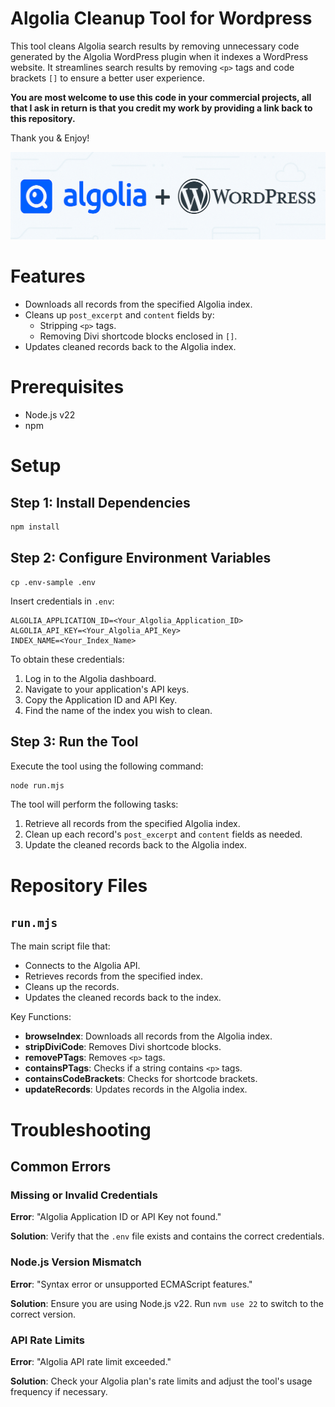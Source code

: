 # Algolia Cleanup Tool for Wordpress

This tool cleans Algolia search results by removing unnecessary code generated by the Algolia WordPress plugin when it indexes a WordPress website. It streamlines search results by removing `<p>` tags and code brackets `[]` to ensure a better user experience.

**You are most welcome to use this code in your commercial projects, all that I ask in return is that you credit my work by providing a link back to this repository.**

Thank you & Enjoy!

![algolia wordpress logo](algolia-wordpress-logos.png)

# Features

- Downloads all records from the specified Algolia index.
- Cleans up `post_excerpt` and `content` fields by:
  - Stripping `<p>` tags.
  - Removing Divi shortcode blocks enclosed in `[]`.
- Updates cleaned records back to the Algolia index.

# Prerequisites

- Node.js v22
- npm 

# Setup

## Step 1: Install Dependencies

```bash
npm install
```

## Step 2: Configure Environment Variables

```
cp .env-sample .env
```
Insert credentials in `.env`:

```
ALGOLIA_APPLICATION_ID=<Your_Algolia_Application_ID>
ALGOLIA_API_KEY=<Your_Algolia_API_Key>
INDEX_NAME=<Your_Index_Name>
```

To obtain these credentials:

1. Log in to the Algolia dashboard.
2. Navigate to your application's API keys.
3. Copy the Application ID and API Key.
4. Find the name of the index you wish to clean.

## Step 3: Run the Tool
Execute the tool using the following command:

```bash
node run.mjs
```

The tool will perform the following tasks:
1. Retrieve all records from the specified Algolia index.
2. Clean up each record's `post_excerpt` and `content` fields as needed.
3. Update the cleaned records back to the Algolia index.
   

# Repository Files

## `run.mjs`
The main script file that:
- Connects to the Algolia API.
- Retrieves records from the specified index.
- Cleans up the records.
- Updates the cleaned records back to the index.

Key Functions:
- **browseIndex**: Downloads all records from the Algolia index.
- **stripDiviCode**: Removes Divi shortcode blocks.
- **removePTags**: Removes `<p>` tags.
- **containsPTags**: Checks if a string contains `<p>` tags.
- **containsCodeBrackets**: Checks for shortcode brackets.
- **updateRecords**: Updates records in the Algolia index.


# Troubleshooting

## Common Errors

### Missing or Invalid Credentials
**Error**: "Algolia Application ID or API Key not found."

**Solution**: Verify that the `.env` file exists and contains the correct credentials.

### Node.js Version Mismatch
**Error**: "Syntax error or unsupported ECMAScript features."

**Solution**: Ensure you are using Node.js v22. Run `nvm use 22` to switch to the correct version.

### API Rate Limits
**Error**: "Algolia API rate limit exceeded."

**Solution**: Check your Algolia plan's rate limits and adjust the tool's usage frequency if necessary.


